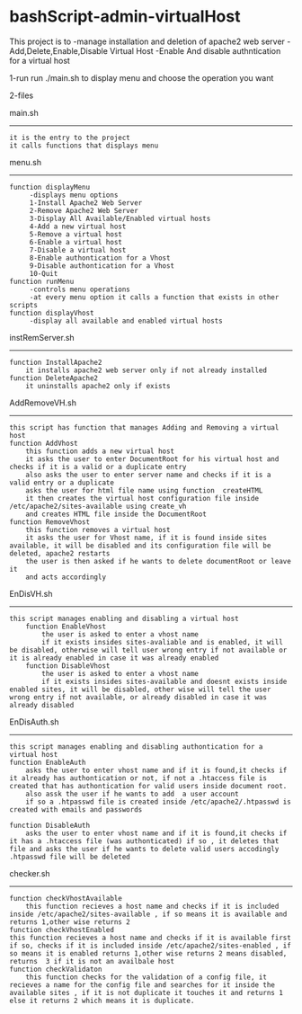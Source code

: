 # bashScript-admin-virtualHost
This project is to 
	-manage installation and deletion of apache2 web server
	-Add,Delete,Enable,Disable Virtual Host
	-Enable And disable authntication for a virtual host

1-run 
run ./main.sh to display menu and choose the operation you want

2-files 

main.sh
________
	it is the entry to the project 
	it calls functions that displays menu

menu.sh
_________
	function displayMenu
	     -displays menu options
	     1-Install Apache2 Web Server
	     2-Remove Apache2 Web Server
	     3-Display All Available/Enabled virtual hosts
	     4-Add a new virtual host
	     5-Remove a virtual host
	     6-Enable a virtual host
	     7-Disable a virtual host
	     8-Enable authontication for a Vhost
	     9-Disable authontication for a Vhost
	     10-Quit
	function runMenu
	     -controls menu operations
	     -at every menu option it calls a function that exists in other scripts
	function displayVhost 
	     -display all available and enabled virtual hosts	


instRemServer.sh 
________________
	function InstallApache2 
		it installs apache2 web server only if not already installed
	function DeleteApache2
		it uninstalls apache2 only if exists 
	

AddRemoveVH.sh
_________________
	this script has function that manages Adding and Removing a virtual host
	function AddVhost 
		this function adds a new virtual host
		it asks the user to enter DocumentRoot for his virtual host and checks if it is a valid or a duplicate entry 
		also asks the user to enter server name and checks if it is a valid entry or a duplicate
		asks the user for html file name using function  createHTML
		it then creates the virtual host configuration file inside /etc/apache2/sites-available using create_vh
		and creates HTML file inside the DocumentRoot 
	function RemoveVhost
		this function removes a virtual host
		it asks the user for Vhost name, if it is found inside sites available, it will be disabled and its configuration file will be deleted, apache2 restarts
		the user is then asked if he wants to delete documentRoot or leave it
		and acts accordingly

EnDisVH.sh
__________
	this script manages enabling and disabling a virtual host
		function EnableVhost
			the user is asked to enter a vhost name 
			if it exists insides sites-avaliable and is enabled, it will be disabled, otherwise will tell user wrong entry if not available or it is already enabled in case it was already enabled
		function DisableVhost
			the user is asked to enter a vhost name 
			if it exists insides sites-available and doesnt exists inside enabled sites, it will be disabled, other wise will tell the user wrong entry if not available, or already disabled in case it was already disabled

EnDisAuth.sh
____________
	this script manages enabling and disabling authontication for a virtual host
	function EnableAuth
		asks the user to enter vhost name and if it is found,it checks if it already has authontication or not, if not a .htaccess file is created that has authontication for valid users inside document root.
		also assk the user if he wants to add  a user account 
		if so a .htpasswd file is created inside /etc/apache2/.htpasswd is created with emails and passwords 
	
	function DisableAuth
		asks the user to enter vhost name and if it is found,it checks if it has a .htaccess file (was authonticated) if so , it deletes that file and asks the user if he wants to delete valid users accodingly .htpasswd file will be deleted

checker.sh
_________
	function checkVhostAvailable
		this function recieves a host name and checks if it is included inside /etc/apache2/sites-available , if so means it is available and returns 1,other wise returns 2
	function checkVhostEnabled
	this function recieves a host name and checks if it is available first if so, checks if it is included inside /etc/apache2/sites-enabled , if so means it is enabled returns 1,other wise returns 2 means disabled, returns  3 if it is not an availbale host
	function checkValidaton
		this function checks for the validation of a config file, it recieves a name for the config file and searches for it inside the available sites , if it is not duplicate it touches it and returns 1 else it returns 2 which means it is duplicate.
		
